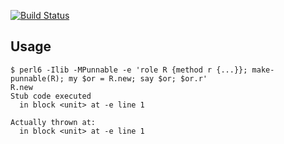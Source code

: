 [![Build Status](https://travis-ci.org/FCO/Punnable.svg?branch=master)](https://travis-ci.org/FCO/Punnable)
## Usage

```
$ perl6 -Ilib -MPunnable -e 'role R {method r {...}}; make-punnable(R); my $or = R.new; say $or; $or.r'
R.new
Stub code executed
  in block <unit> at -e line 1

Actually thrown at:
  in block <unit> at -e line 1
```
